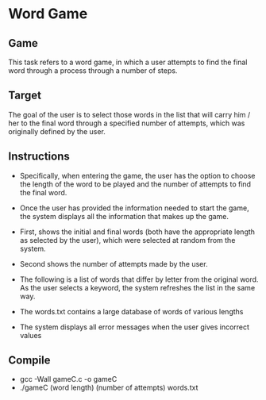 # Word Game

## Game
This task refers to a word game, in which a user attempts to find the final word through a process through a number of steps.

## Target
The goal of the user is to select those words in the list that will carry him / her to the final word through a specified number of attempts, which was originally defined by the user.

## Instructions

- Specifically, when entering the game, the user has the option to choose the length of the word to be played and the number of attempts to find the final word.

- Once the user has provided the information needed to start the game, the system displays all the information that makes up the game.

- First, shows the initial and final words (both have the appropriate length as selected by the user), which were selected at random from the system.

- Second shows the number of attempts made by the user.

- The following is a list of words that differ by letter from the original word. As the user selects a keyword, the system refreshes the list in the same way.

- The words.txt contains a large database of words of various lengths

- The system displays all error messages when the user gives incorrect values

## Compile

- gcc -Wall gameC.c -o gameC
- ./gameC (word length) (number of attempts) words.txt

